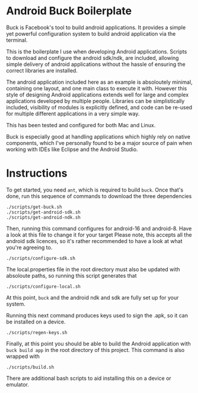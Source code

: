 # Android Buck Boilerplate

Buck is Facebook's tool to build android applications. It provides a simple yet powerful configuration system to build android application via the terminal. 

This is the boilerplate I use when developing Android applications. Scripts to download and configure the android sdk/ndk, are included, allowing simple delivery of android applications without the hassle of ensuring the correct libraries are installed.

The android application included here as an example is absoloutely minimal, containing one layout, and one main class to execute it with. However this style of designing Android applications extends well for large and complex applications developed by multiple people. Libraries can be simplistically included, visibility of modules is explicitly defined, and code can be re-used for multiple different applications in a very simple way.

This has been tested and configured for both Mac and Linux.

Buck is especially good at handling applications which highly rely on native components, which I've personally found to be a major source of pain when working with IDEs like Eclipse and the Android Studio.

# Instructions

To get started, you need `ant`, which is required to build `buck`. Once that's done, run this sequence of commands to download the three dependencies

	./scripts/get-buck.sh
	./scripts/get-android-sdk.sh
	./scripts/get-android-ndk.sh

Then, running this command configures for android-16 and android-8. Have a look at this file to change it for your target
Please note, this accepts all the android sdk licences, so it's rather recommended to have a look at what you're agreeing to.

	./scripts/configure-sdk.sh 

The local.properties file in the root directory must also be updated with absoloute paths, so running this script generates that

	./scripts/configure-local.sh

At this point, `buck` and the android ndk and sdk are fully set up for your system.

Running this next command produces keys used to sign the .apk, so it can be installed on a device.

	./scripts/regen-keys.sh

Finally, at this point you should be able to build the Android application with `buck build app` in the root directory of this project. 
This command is also wrapped with

	./scripts/build.sh

There are additional bash scripts to aid installing this on a device or emulator.